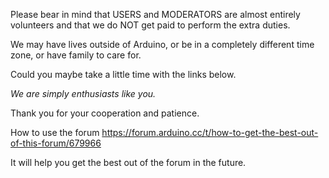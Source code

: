 Please bear in mind that USERS and MODERATORS are almost entirely volunteers and that we do NOT get paid to perform the extra duties.

We may have lives outside of Arduino, or be in a completely different time zone, or have family to care for.

Could you maybe take a little time with the links below.

_We are simply enthusiasts like you._

Thank you for your cooperation and patience.

How to use the forum https://forum.arduino.cc/t/how-to-get-the-best-out-of-this-forum/679966

It will help you get the best out of the forum in the future.
